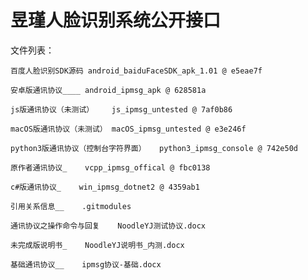 # 昱瑾人脸识别系统公开接口
文件列表：

	百度人脸识别SDK源码	android_baiduFaceSDK_apk_1.01 @ e5eae7f	

	安卓版通讯协议____	android_ipmsg_apk @ 628581a	

	js版通讯协议（未测试）	js_ipmsg_untested @ 7af0b86	

	macOS版通讯协议（未测试）	macOS_ipmsg_untested @ e3e246f	

	python3版通讯协议（控制台字符界面）	python3_ipmsg_console @ 742e50d	

	原作者通讯协议_	vcpp_ipmsg_offical @ fbc0138

	c#版通讯协议_	win_ipmsg_dotnet2 @ 4359ab1

	引用关系信息__	.gitmodules

	通讯协议之操作命令与回复	NoodleYJ测试协议.docx	

	未完成版说明书_	NoodleYJ说明书_内测.docx

	基础通讯协议__	ipmsg协议-基础.docx

